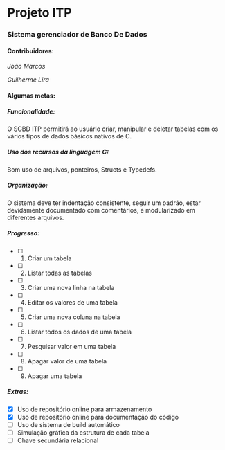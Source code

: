 # Projeto ITP
### Sistema gerenciador de Banco De Dados

#### Contribuidores:

*João Marcos*

*Guilherme Lira*

#### Algumas metas:

##### *Funcionalidade:*

O SGBD ITP permitirá ao usuário criar, manipular e deletar tabelas com os vários tipos de dados básicos nativos de C.

##### *Uso dos recursos da linguagem C:*

Bom uso de arquivos, ponteiros, Structs e Typedefs.

##### *Organização:*

O sistema deve ter indentação consistente, seguir um padrão, estar devidamente documentado com comentários, e modularizado em diferentes arquivos.

##### *Progresso:*
- [ ] 1) Criar um tabela
- [ ] 2) Listar todas as tabelas
- [ ] 3) Criar uma nova linha na tabela
- [ ] 4) Editar os valores de uma tabela
- [ ] 5) Criar uma nova coluna na tabela
- [ ] 6) Listar todos os dados de uma tabela
- [ ] 7) Pesquisar valor em uma tabela
- [ ] 8) Apagar valor de uma tabela
- [ ] 9) Apagar uma tabela

##### *Extras:*
- [x] Uso de repositório online para armazenamento
- [x] Uso de repositório online para documentação do código
- [ ] Uso de sistema de build automático
- [ ] Simulação gráfica da estrutura de cada tabela
- [ ] Chave secundária relacional
